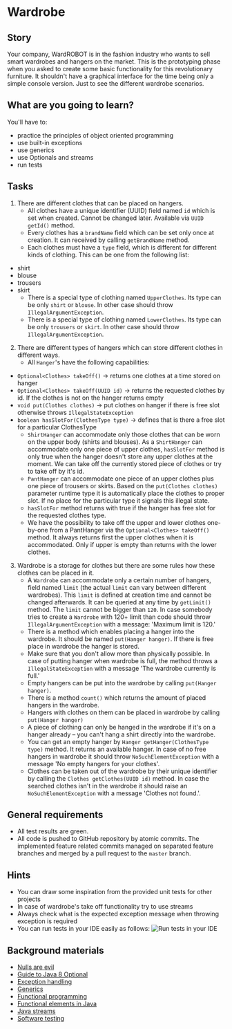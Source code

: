 # Wardrobe

## Story

Your company, WardROBOT is in the fashion industry who wants to sell smart wardrobes and hangers on the market.
This is the prototyping phase when you asked to create some basic functionality for
this revolutionary furniture. It shouldn't have a graphical interface for the time being
only a simple console version. Just to see the different wardrobe scenarios.

## What are you going to learn?

You'll have to:

- practice the principles of object oriented programming
- use built-in exceptions
- use generics
- use Optionals and streams
- run tests

## Tasks

1. There are different clothes that can be placed on hangers.
    - All clothes have a unique identifier (UUID) field named `id` which is set when created. Cannot be changed later. Available via `UUID getId()` method.
    - Every clothes has a `brandName` field which can be set only once at creation. It can received by calling `getBrandName` method.
    - Each clothes must have a `type` field, which is different for different kinds of clothing.
This can be one from the following list:
- shirt
- blouse
- trousers
- skirt
    - There is a special type of clothing named `UpperClothes`. Its type can be only `shirt` or `blouse`. In other case should throw `IllegalArgumentException`.
    - There is a special type of clothing named `LowerClothes`. Its type can be only `trousers` or `skirt`. In other case should throw `IllegalArgumentException`.

2. There are different types of hangers which can store different clothes in different ways.
    - All `Hanger`'s have the following capabilities:
- `Optional<Clothes> takeOff()` -> returns one clothes at a time stored on hanger
- `Optional<Clothes> takeOff(UUID id)` -> returns the requested clothes by id. If the clothes is not on the hanger returns empty
- `void put(Clothes clothes)` -> put clothes on hanger if there is free slot otherwise throws `IllegalStateException`
- `boolean hasSlotFor(ClothesType type)` -> defines that is there a free slot for a particular ClothesType
    - `ShirtHanger` can accommodate only those clothes that can be worn on the upper body (shirts and blouses). As a `ShirtHanger` can accommodate only one piece of upper clothes, `hasSlotFor` method is only true when the hanger doesn't store any upper clothes at the moment. We can take off the currently stored piece of clothes or try to take off by it's id.
    - `PantHanger` can accommodate one piece of an upper clothes plus one piece of trousers or skirts. Based on the `put(Clothes clothes)` parameter runtime type it is automatically place the clothes to proper slot. If no place for the particular type it signals this illegal state.
    - `hasSlotFor` method returns with true if the hanger has free slot for the requested clothes type.
    - We have the possibility to take off the upper and lower clothes one-by-one from a PantHanger via the `Optional<Clothes> takeOff()` method. It always returns first the upper clothes when it is accommodated. Only if upper is empty than returns with the lower clothes.

3. Wardrobe is a storage for clothes but there are some rules how these clothes can be placed in it.
    - A `Wardrobe` can accommodate only a certain number of hangers, field named `limit` (the actual `limit` can vary between different wardrobes). This `limit` is defined at creation time and cannot be changed afterwards. It can be queried at any time by `getLimit()` method. The `limit` cannot be bigger than `120`. In case somebody tries to create a `Wardrobe` with 120+ limit than code should throw `IllegalArgumentException` with a message: 'Maximum limit is 120.'
    - There is a method which enables placing a hanger into the wardrobe. It should be named `put(Hanger hanger)`. If there is free place in wardrobe the hanger is stored.
    - Make sure that you don't allow more than physically possible. In case of putting hanger when wardrobe is full, the method throws a `IllegalStateException` with a message 'The wardrobe currently is full.'
    - Empty hangers can be put into the wardrobe by calling `put(Hanger hanger)`.
    - There is a method `count()` which returns the amount of placed hangers in the wardrobe.
    - Hangers with clothes on them can be placed in wardrobe by calling `put(Hanger hanger)`
    - A piece of clothing can only be hanged in the wardrobe if it's on a hanger already – you can't hang a shirt directly into the wardrobe.
    - You can get an empty hanger by `Hanger getHanger(ClothesType type)` method. It returns an available hanger. In case of no free hangers in wardrobe it should throw `NoSuchElementException` with a message 'No empty hangers for your clothes'.
    - Clothes can be taken out of the wardrobe by their unique identifier by calling the `Clothes getClothes(UUID id)` method. In case the searched clothes isn't in the wardrobe it should raise an `NoSuchElementException` with a message 'Clothes not found.'.

## General requirements

- All test results are green.
- All code is pushed to GitHub repository by atomic commits. The implemented feature related commits managed on separated feature branches and merged by a pull request to the `master` branch.

## Hints

- You can draw some inspiration from the provided unit tests for other projects
- In case of wardrobe's take off functionality try to use streams
- Always check what is the expected exception message when throwing exception is required
- You can run tests in your IDE easily as follows:
  ![Run tests in your IDE](media/java/run-tests.gif)


## Background materials

- <i class="far fa-exclamation"></i> [Nulls are evil](project/curriculum/materials/pages/java/java-nulls-are-evil.md)
- <i class="far fa-exclamation"></i> [Guide to Java 8 Optional](https://www.baeldung.com/java-optional)
- <i class="far fa-exclamation"></i> [Exception handling](project/curriculum/materials/pages/java/exception-handling.md)
- <i class="far fa-exclamation"></i> [Generics](project/curriculum/materials/competencies/java-data-structures/java-generics.md.html)
- <i class="far fa-candy-cane"></i> [Functional programming](project/curriculum/materials/pages/general/functional-programming.md)
- <i class="far fa-candy-cane"></i> [Functional elements in Java](project/curriculum/materials/pages/java/functional-elements-in-java.md)
- <i class="far fa-candy-cane"></i> [Java streams](https://www.baeldung.com/java-streams)
- <i class="far fa-book-open"></i> [Software testing](project/curriculum/materials/pages/general/software-testing.md)

